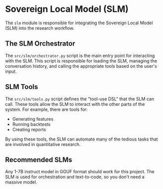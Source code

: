# Sovereign Local Model (SLM)

The `slm` module is responsible for integrating the Sovereign Local Model (SLM) into the research workflow.

## The SLM Orchestrator

The `src/slm/orchestrator.py` script is the main entry point for interacting with the SLM. This script is responsible for loading the SLM, managing the conversation history, and calling the appropriate tools based on the user's input.

## SLM Tools

The `src/slm/tools.py` script defines the "tool-use DSL" that the SLM can call. These tools allow the SLM to interact with the other parts of the system. For example, there are tools for:

*   Generating features
*   Running backtests
*   Creating reports

By using these tools, the SLM can automate many of the tedious tasks that are involved in quantitative research.

## Recommended SLMs

Any 1-7B instruct model in GGUF format should work for this project. The SLM is used for orchestration and text-to-code, so you don't need a massive model.
